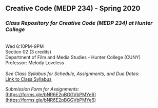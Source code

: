 ## Creative Code (MEDP 234) - Spring 2020
### <em>Class Repository for Creative Code (MEDP 234) at Hunter College</em>
</br>
Wed 6:10PM-9PM</br>
Section 02 (3 credits)</br>
Department of Film and Media Studies - Hunter College (CUNY)</br>
Professor: Melody Loveless</br>
</br>
<em>See Class Syllabus for Schedule, Assignments, and Due Dates</em>:</br>
<a href="https://docs.google.com/document/d/12kJa5g9MMT9ogiMRQI7GX0c0fMPUdKRRodkegS4aKYA/edit?usp=sharing" target="_blank">Link to Class Syllabus</a>

<em>Submission Form for Assignments:</em></br>
[https://forms.gle/bNR6E2pBGGVbPMYe6](https://forms.gle/bNR6E2pBGGVbPMYe6)
